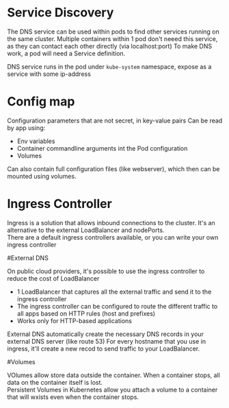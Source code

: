 # Service Discovery     

The DNS service can be used within pods to find other services running on the same cluster. 
Multiple containers within 1 pod don't neeed this service, as they can contact each other directly (via localhost:port)
To make DNS work, a pod will need a Service definition. 

DNS service runs in the pod under `kube-system` namespace, expose as a service with some ip-address

# Config map    
Configuration parameters that are not secret, in key-value pairs
Can be read by app using:   
- Env variables 
- Container commandline arguments int the Pod configuration
- Volumes   

Can also contain full configuration files (like webserver), which then can be mounted using volumes.

# Ingress Controller    
Ingress is a solution that allows inbound connections to the cluster. It's an alternative to the external LoadBalancer
and nodePorts.  
There are a default ingress controllers available, or you can write your own ingress controller 


#External DNS   

On public cloud providers, it's possible to use the ingress controller to reduce the cost of LoadBalancer 
- 1 LoadBalancer that captures all the external traffic and send it to the ingress controller   
- The ingress controller can be configured to route the different traffic to all
apps based on HTTP rules (host and prefixes)    
- Works only for HTTP-based applications  

External DNS automatically create the necessary DNS records in your external DNS server (like route 53) 
For every hostname that you use in ingress, it'll create a new recod to send traffic to your LoadBalancer.  

#Volumes    

VOlumes allow store data outside the container. When a container stops, all data on the container itself is lost.   
Persistent Volumes in Kubernetes allow you attach a volume to a container that will wxists even when the container stops.   

